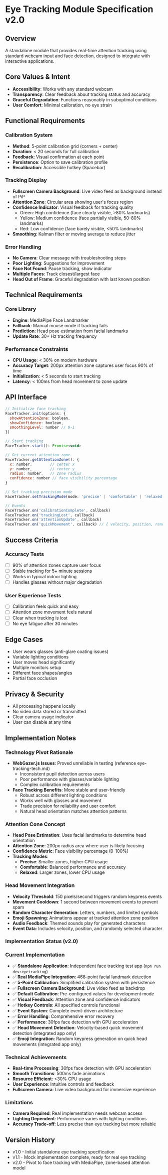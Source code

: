 # Eye Tracking Module Specification v2.0

## Overview
A standalone module that provides real-time attention tracking using standard webcam input and face detection, designed to integrate with interactive applications.

## Core Values & Intent
- **Accessibility**: Works with any standard webcam
- **Transparency**: Clear feedback about tracking status and accuracy
- **Graceful Degradation**: Functions reasonably in suboptimal conditions
- **User Comfort**: Minimal calibration, no eye strain

## Functional Requirements

### Calibration System
- **Method**: 5-point calibration grid (corners + center)
- **Duration**: < 20 seconds for full calibration
- **Feedback**: Visual confirmation at each point
- **Persistence**: Option to save calibration profile
- **Recalibration**: Accessible hotkey (Spacebar)

### Tracking Display
- **Fullscreen Camera Background**: Live video feed as background instead of PiP
- **Attention Zone**: Circular area showing user's focus region
- **Confidence Indicator**: Visual feedback for tracking quality
  - Green: High confidence (face clearly visible, >80% landmarks)
  - Yellow: Medium confidence (face partially visible, 50-80% landmarks)
  - Red: Low confidence (face barely visible, <50% landmarks)
- **Smoothing**: Kalman filter or moving average to reduce jitter

### Error Handling
- **No Camera**: Clear message with troubleshooting steps
- **Poor Lighting**: Suggestions for improvement
- **Face Not Found**: Pause tracking, show indicator
- **Multiple Faces**: Track closest/largest face
- **Head Out of Frame**: Graceful degradation with last known position

## Technical Requirements

### Core Library
- **Engine**: MediaPipe Face Landmarker
- **Fallback**: Manual mouse mode if tracking fails
- **Prediction**: Head pose estimation from facial landmarks
- **Update Rate**: 30+ Hz tracking frequency

### Performance Constraints
- **CPU Usage**: < 30% on modern hardware
- **Accuracy Target**: 200px attention zone captures user focus 90% of time
- **Initialization**: < 5 seconds to start tracking
- **Latency**: < 100ms from head movement to zone update

## API Interface

```javascript
// Initialize face tracking
FaceTracker.init(options: {
  showAttentionZone: boolean,
  showConfidence: boolean,
  smoothingLevel: number // 0-1
})

// Start tracking
FaceTracker.start(): Promise<void>

// Get current attention zone
FaceTracker.getAttentionZone(): {
  x: number,        // center x
  y: number,        // center y
  radius: number,   // zone radius
  confidence: number // face visibility percentage
}

// Set tracking precision mode
FaceTracker.setTrackingMode(mode: 'precise' | 'comfortable' | 'relaxed')

// Events
FaceTracker.on('calibrationComplete', callback)
FaceTracker.on('trackingLost', callback)
FaceTracker.on('attentionUpdate', callback)
FaceTracker.on('quickMovement', callback) // { velocity, position, randomKey }
```

## Success Criteria

### Accuracy Tests
- [ ] 90% of attention zones capture user focus
- [ ] Stable tracking for 5+ minute sessions
- [ ] Works in typical indoor lighting
- [ ] Handles glasses without major degradation

### User Experience Tests
- [ ] Calibration feels quick and easy
- [ ] Attention zone movement feels natural
- [ ] Clear when tracking is lost
- [ ] No eye fatigue after 30 minutes

## Edge Cases
- User wears glasses (anti-glare coating issues)
- Variable lighting conditions
- User moves head significantly
- Multiple monitors setup
- Different face shapes/angles
- Partial face occlusion

## Privacy & Security
- All processing happens locally
- No video data stored or transmitted
- Clear camera usage indicator
- User can disable at any time

## Implementation Notes

### Technology Pivot Rationale
- **WebGazer.js Issues**: Proved unreliable in testing (reference eye-tracking-tech.md)
  - Inconsistent pupil detection across users
  - Poor performance with glasses/variable lighting
  - Complex calibration requirements
- **Face Tracking Benefits**: More stable and user-friendly
  - Robust across different lighting conditions
  - Works well with glasses and movement
  - Trade precision for reliability and user comfort
  - Natural head orientation matches attention patterns

### Attention Cone Concept
- **Head Pose Estimation**: Uses facial landmarks to determine head orientation
- **Attention Zone**: 200px radius area where user is likely focusing
- **Confidence Metric**: Face visibility percentage (0-100%)
- **Tracking Modes**:
  - **Precise**: Smaller zones, higher CPU usage
  - **Comfortable**: Balanced performance and accuracy
  - **Relaxed**: Larger zones, lower CPU usage

### Head Movement Integration
- **Velocity Threshold**: 150 pixels/second triggers random keypress events
- **Movement Cooldown**: 1 second between movement events to prevent spam
- **Random Character Generation**: Letters, numbers, and limited symbols
- **Emoji Spawning**: Animations appear at tracked attention zone position
- **Audio Feedback**: Themed sounds play for generated characters
- **Event Data**: Includes velocity, position, and randomly selected character

### Implementation Status (v2.0)

### Current Implementation
- ✅ **Standalone Application**: Independent face tracking test app (`npm run dev:eyetracking`)
- ✅ **Real MediaPipe Integration**: 468-point facial landmark detection
- ✅ **5-Point Calibration**: Simplified calibration system with persistence
- ✅ **Fullscreen Camera Background**: Live video feed as backdrop
- ✅ **Default Calibration**: Pre-configured values for development mode
- ✅ **Visual Feedback**: Attention zone and confidence indicators
- ✅ **Hotkey Controls**: All specified controls functional
- ✅ **Event System**: Complete event-driven architecture
- ✅ **Error Handling**: Comprehensive error recovery
- ✅ **Performance**: 30fps face detection with GPU acceleration
- ✅ **Head Movement Detection**: Velocity-based quick movement detection (integrated app only)
- ✅ **Emoji Integration**: Random keypress generation on quick head movements (integrated app only)

### Technical Achievements
- **Real-time Processing**: 30fps face detection with GPU acceleration
- **Smooth Transitions**: 500ms fade animations
- **Resource Efficient**: <30% CPU usage
- **User Experience**: Intuitive controls and feedback
- **Fullscreen Camera**: Live video background for immersive experience

### Limitations
- **Camera Required**: Real implementation needs webcam access
- **Lighting Dependent**: Performance varies with lighting conditions
- **Accuracy Trade-off**: Less precise than eye tracking but more reliable

## Version History
- v1.0 - Initial standalone eye tracking specification
- v1.1 - Mock implementation complete, ready for real eye tracking
- v2.0 - Pivot to face tracking with MediaPipe, zone-based attention model
